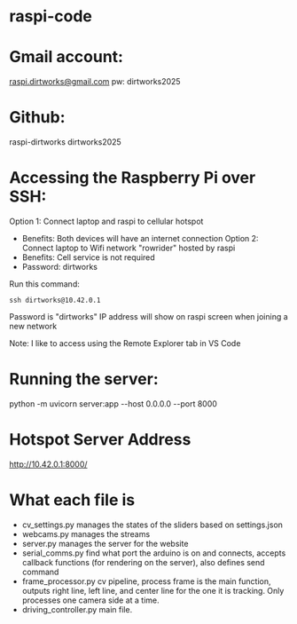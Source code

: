 # raspi-code

# Gmail account:
raspi.dirtworks@gmail.com
pw: dirtworks2025

# Github:
raspi-dirtworks
dirtworks2025

# Accessing the Raspberry Pi over SSH:
Option 1: Connect laptop and raspi to cellular hotspot
- Benefits: Both devices will have an internet connection
Option 2: Connect laptop to Wifi network "rowrider" hosted by raspi
- Benefits: Cell service is not required
- Password: dirtworks

Run this command:
```
ssh dirtworks@10.42.0.1
```
Password is "dirtworks"
IP address will show on raspi screen when joining a new network

Note: I like to access using the Remote Explorer tab in VS Code

# Running the server:
python -m uvicorn server:app --host 0.0.0.0 --port 8000

# Hotspot Server Address
http://10.42.0.1:8000/

# What each file is
- cv_settings.py manages the states of the sliders based on settings.json
- webcams.py manages the streams
- server.py manages the server for the website
- serial_comms.py find what port the arduino is on and connects, accepts callback functions (for rendering on the server), also defines send command
- frame_processor.py cv pipeline, process frame is the main function, outputs right line, left line, and center line for the one it is tracking. Only processes one camera side at a time.
- driving_controller.py main file.